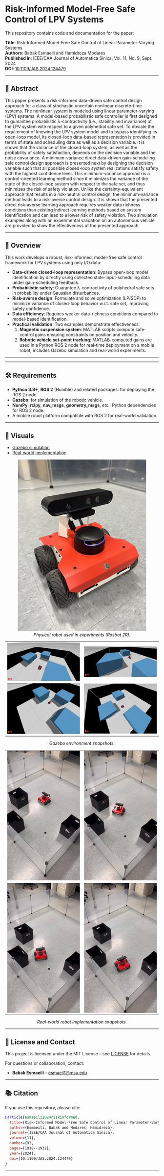 
# Risk-Informed Model-Free Safe Control of LPV Systems

This repository contains code and documentation for the paper:

**Title**: Risk-Informed Model-Free Safe Control of Linear Parameter-Varying Systems  
**Authors**: Babak Esmaeili and Hamidreza Modares  
**Published in**: IEEE/CAA Journal of Automatica Sinica, Vol. 11, No. 9, Sept. 2024  
**DOI**: [10.1109/JAS.2024.124479](https://doi.org/10.1109/JAS.2024.124479)

---

## 🧠 Abstract

This paper presents a risk-informed data-driven safe control design approach for a class of stochastic uncertain nonlinear discrete-time systems. The nonlinear system is modeled using linear parameter-varying (LPV) systems. A model-based probabilistic safe controller is first designed to guarantee probabilistic λ-contractivity (i.e., stability and invariance) of the LPV system with respect to a given polyhedral safe set. To obviate the requirement of knowing the LPV system model and to bypass identifying its open-loop model, its closed-loop data-based representation is provided in terms of state and scheduling data as well as a decision variable. It is shown that the variance of the closed-loop system, as well as the probability of safety satisfaction, depends on the decision variable and the noise covariance. A minimum-variance direct data-driven gain-scheduling safe control design approach is presented next by designing the decision variable such that all possible closed-loop system realizations satisfy safety with the highest confidence level. This minimum-variance approach is a control-oriented learning method since it minimizes the variance of the state of the closed-loop system with respect to the safe set, and thus minimizes the risk of safety violation. Unlike the certainty-equivalent approach that results in a risk-neutral control design, the minimum-variance method leads to a risk-averse control design. It is shown that the presented direct risk-averse learning approach requires weaker data richness conditions than existing indirect learning methods based on system identification and can lead to a lower risk of safety violation. Two simulation examples along with an experimental validation on an autonomous vehicle are provided to show the effectiveness of the presented approach.

---

## 🎯 Overview

This work develops a robust, risk-informed, model-free safe control framework for LPV systems using only I/O data:
- **Data-driven closed-loop representation**: Bypass open-loop model identification by directly using collected state-input-scheduling data under gain-scheduling feedback.
- **Probabilistic safety**: Guarantee λ-contractivity of polyhedral safe sets in probability under Gaussian disturbances.
- **Risk-averse design**: Formulate and solve optimization (LP/SDP) to minimize variance of closed-loop behavior w.r.t. safe set, improving safety confidence.
- **Data efficiency**: Requires weaker data-richness conditions compared to model-based identification.
- **Practical validation**: Two examples demonstrate effectiveness:
  1. **Magnetic suspension system**: MATLAB scripts compute safe-control gains ensuring constraints on position and velocity.
  2. **Robotic vehicle set-point tracking**: MATLAB-computed gains are used in a Python ROS 2 node for real-time deployment on a mobile robot; includes Gazebo simulation and real-world experiments.

---



---

## 🛠 Requirements

- **Python 3.8+**, **ROS 2** (Humble) and related packages: for deploying the ROS 2 node.
- **Gazebo**: for simulation of the robotic vehicle.
- **NumPy**, **rclpy**, **nav_msgs**, **geometry_msgs**, etc.: Python dependencies for ROS 2 node.
- A mobile robot platform compatible with ROS 2 for real-world validation.

---

## 📸 Visuals

- [Gazebo simulation](https://www.youtube.com/watch?v=3ULDY4uTluE)
- [Real-world implementation](https://www.youtube.com/shorts/uvQIkGUE2fQ)

<!-- Single photo of the robot -->
<p align="center">
  <img src="images/rosbot.jpeg" alt="Physical robot" width="420"/>
  <br/>
  <em>Physical robot used in experiments (Rosbot 2R).</em>
</p>

<!-- 2 × 2 grid: Gazebo simulations -->
<table align="center">
  <tr>
    <td><img src="images/Gazebo_sim_1.png" alt="Gazebo 1" width="300"/></td>
    <td><img src="images/Gazebo_sim_2.png" alt="Gazebo 2" width="300"/></td>
  </tr>
  <tr>
    <td><img src="images/Gazebo_sim_3.png" alt="Gazebo 3" width="300"/></td>
    <td><img src="images/Gazebo_sim_4.png" alt="Gazebo 4" width="300"/></td>
  </tr>
</table>
<p align="center"><em>Gazebo environment snapshots.</em></p>

<!-- 2 × 2 grid: real-world implementation -->
<table align="center">
  <tr>
    <td><img src="images/implementation_1.jpg" alt="Impl 1" width="300"/></td>
    <td><img src="images/implementation_2.jpg" alt="Impl 2" width="300"/></td>
  </tr>
  <tr>
    <td><img src="images/implementation_3.jpg" alt="Impl 3" width="300"/></td>
    <td><img src="images/implementation_4.jpg" alt="Impl 4" width="300"/></td>
  </tr>
</table>
<p align="center"><em>Real-world robot implementation snapshots.</em></p>

---

## 📜 License and Contact

This project is licensed under the MIT License – see [LICENSE](LICENSE) for details.

For questions or collaboration, contact:
- **Babak Esmaeili** – esmaeil1@msu.edu

---

## 📚 Citation

If you use this repository, please cite:
```bibtex
@article{esmaeili2024riskinformed,
  title={Risk-Informed Model-Free Safe Control of Linear Parameter-Varying Systems},
  author={Esmaeili, Babak and Modares, Hamidreza},
  journal={IEEE/CAA Journal of Automatica Sinica},
  volume={11},
  number={9},
  pages={1918--1932},
  year={2024},
  doi={10.1109/JAS.2024.124479}
}
```

---

